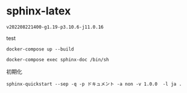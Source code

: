 # sphinx-latex

```
v202208221400-g1.19-p3.10.6-j11.0.16
```

test
```
docker-compose up --build
```



```
docker-compose exec sphinx-doc /bin/sh
```
初期化
```
sphinx-quickstart --sep -q -p ドキュメント -a non -v 1.0.0  -l ja . 
```
